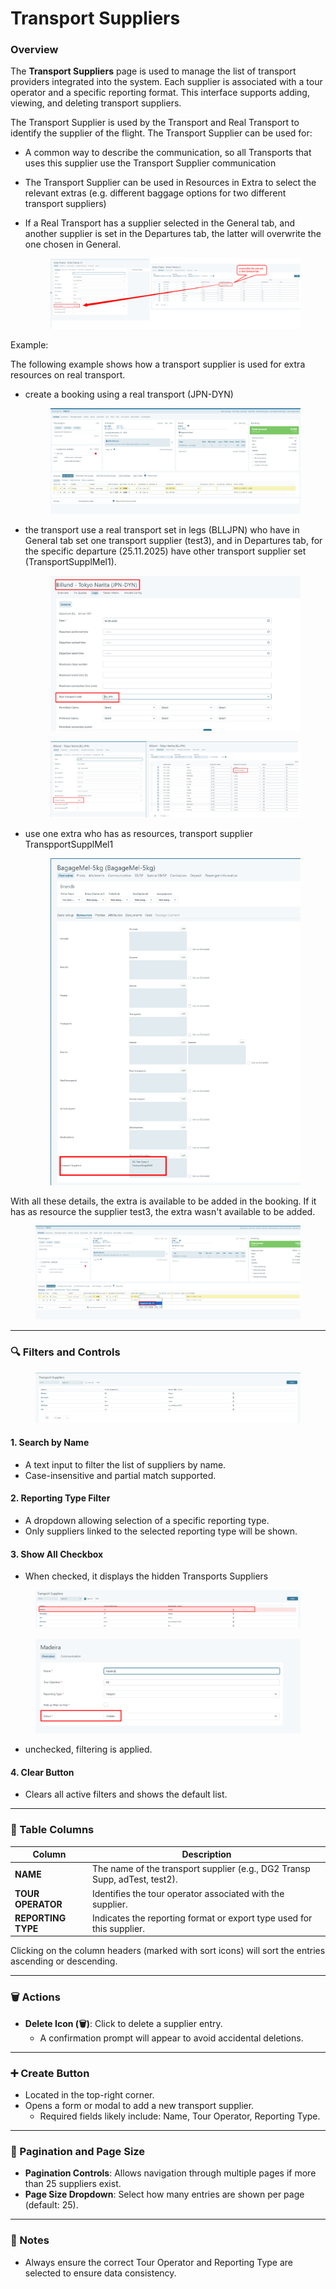# Transport Suppliers

### Overview

The **Transport Suppliers** page is used to manage the list of transport providers integrated into the system. Each supplier is associated with a tour operator and a specific reporting format. This interface supports adding, viewing, and deleting transport suppliers.

The Transport Supplier is used by the Transport and Real Transport to identify the supplier of the flight. The Transport Supplier can be used for:

* A common way to describe the communication, so all Transports that uses this supplier use the Transport Supplier communication
* The Transport Supplier can be used in Resources in Extra to select the relevant extras (e.g. different baggage options for two different transport suppliers)
*   If a Real Transport has a supplier selected in the General tab, and another supplier is set in the Departures tab, the latter will overwrite the one chosen in General.&#x20;

    <figure><img src="../.gitbook/assets/image (421).png" alt=""><figcaption></figcaption></figure>



Example:

The following example shows how a transport supplier is used for extra resources on real transport.

*   create a booking using a real transport (JPN-DYN)

    <figure><img src="../.gitbook/assets/image (422).png" alt=""><figcaption></figcaption></figure>
*   the transport use a real transport set in legs (BLLJPN) who have in General tab set one transport supplier (test3), and in Departures tab, for the specific departure (25.11.2025) have other transport supplier set (TransportSupplMel1).

    <figure><img src="../.gitbook/assets/image (1) (3).png" alt=""><figcaption></figcaption></figure>

    <figure><img src="../.gitbook/assets/image (2) (3).png" alt=""><figcaption></figcaption></figure>
*   use one extra who has as resources, transport supplier TranspportSupplMel1&#x20;

    <figure><img src="../.gitbook/assets/image (3) (3).png" alt=""><figcaption></figcaption></figure>

With all these details, the extra is available to be added in the booking. If it has as resource the supplier test3, the extra wasn't available to be added.

<figure><img src="../.gitbook/assets/image (4) (4).png" alt=""><figcaption></figcaption></figure>

***

### 🔍 Filters and Controls

<figure><img src="../.gitbook/assets/image (2) (1) (1) (1) (1) (1) (1) (1) (1) (1) (1) (1) (1) (1) (1) (1) (1) (1) (1) (1) (1) (1) (1) (1) (1) (1) (1) (1) (1) (1).png" alt=""><figcaption></figcaption></figure>

#### 1. **Search by Name**

* A text input to filter the list of suppliers by name.
* Case-insensitive and partial match supported.

#### 2. **Reporting Type Filter**

* A dropdown allowing selection of a specific reporting type.
* Only suppliers linked to the selected reporting type will be shown.

#### 3. **Show All Checkbox**

* When checked, it displays the hidden Transports Suppliers

<figure><img src="../.gitbook/assets/image (4) (1) (1) (1) (1) (1) (1) (1) (1) (1) (1) (1) (1) (1) (1).png" alt=""><figcaption></figcaption></figure>

<figure><img src="../.gitbook/assets/image (1) (1) (1) (1) (1) (1) (1) (1) (1) (1) (1) (1) (1) (1) (1) (1) (1) (1) (1) (1) (1) (1) (1) (1) (1) (1) (1) (1) (1) (1) (1) (1) (1) (1) (1) (1) (1) (1) (1) (1) (1) (1) (1) (1) (1).png" alt=""><figcaption></figcaption></figure>

* unchecked, filtering is applied.

#### 4. **Clear Button**

* Clears all active filters and shows the default list.

***

### 📄 Table Columns

| Column             | Description                                                                |
| ------------------ | -------------------------------------------------------------------------- |
| **NAME**           | The name of the transport supplier (e.g., DG2 Transp Supp, adTest, test2). |
| **TOUR OPERATOR**  | Identifies the tour operator associated with the supplier.                 |
| **REPORTING TYPE** | Indicates the reporting format or export type used for this supplier.      |

Clicking on the column headers (marked with sort icons) will sort the entries ascending or descending.

***

### 🗑️ Actions

* **Delete Icon (🗑️)**: Click to delete a supplier entry.
  * A confirmation prompt will appear to avoid accidental deletions.

***

### ➕ Create Button

* Located in the top-right corner.
* Opens a form or modal to add a new transport supplier.
  * Required fields likely include: Name, Tour Operator, Reporting Type.

***

### 📄 Pagination and Page Size

* **Pagination Controls**: Allows navigation through multiple pages if more than 25 suppliers exist.
* **Page Size Dropdown**: Select how many entries are shown per page (default: 25).

***

### 📌 Notes

* Always ensure the correct Tour Operator and Reporting Type are selected to ensure data consistency.
